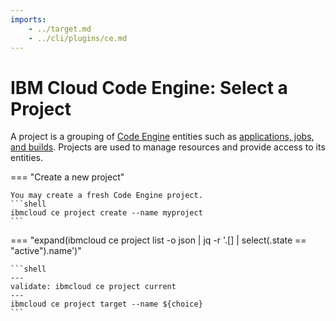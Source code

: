```yaml
---
imports:
    - ../target.md
    - ../cli/plugins/ce.md
---
```


# IBM Cloud Code Engine: Select a Project

A project is a grouping of [Code
Engine](https://cloud.ibm.com/docs/codeengine) entities such as
[applications, jobs, and
builds](https://cloud.ibm.com/docs/codeengine?topic=codeengine-about#terminology). Projects
are used to manage resources and provide access to its entities.

=== "Create a new project"

    You may create a fresh Code Engine project.
    ```shell
    ibmcloud ce project create --name myproject
    ```

=== "expand(ibmcloud ce project list  -o json | jq -r '.[] | select(.state == \"active\").name')"

    ```shell
    ---
    validate: ibmcloud ce project current
    ---
    ibmcloud ce project target --name ${choice}
    ```
